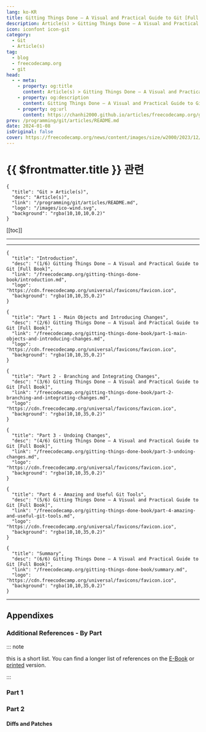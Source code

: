 ```yaml
---
lang: ko-KR
title: Gitting Things Done – A Visual and Practical Guide to Git [Full Book]
description: Article(s) > Gitting Things Done – A Visual and Practical Guide to Git [Full Book]
icon: iconfont icon-git
category: 
  - Git
  - Article(s)
tag: 
  - blog
  - freecodecamp.org
  - git
head:
  - - meta:
    - property: og:title
      content: Article(s) > Gitting Things Done – A Visual and Practical Guide to Git [Full Book]
    - property: og:description
      content: Gitting Things Done – A Visual and Practical Guide to Git [Full Book]
    - property: og:url
      content: https://chanhi2000.github.io/articles/freecodecamp.org/gitting-things-done-book/
prev: /programming/git/articles/README.md
date: 2024-01-08
isOriginal: false
cover: https://freecodecamp.org/news/content/images/size/w2000/2023/12/Gitting-Things-Done-Cover-with-Photo.png
---
```


# {{ $frontmatter.title }} 관련

```component VPCard
{
  "title": "Git > Article(s)",
  "desc": "Article(s)",
  "link": "/programming/git/articles/README.md",
  "logo": "/images/ico-wind.svg",
  "background": "rgba(10,10,10,0.2)"
}
```

[[toc]]

---

<SiteInfo
  name="Gitting Things Done – A Visual and Practical Guide to Git [Full Book]"
  desc="Introduction Git is awesome. Most software developers use Git on a daily basis. But how many truly understand Git? Do you feel like you know what's going on under the hood as you use Git to perform various tasks? For example, what happens when you us..."
  url="https://freecodecamp.org/news/gitting-things-done-book/"
  logo="https://cdn.freecodecamp.org/universal/favicons/favicon.ico"
  preview="https://freecodecamp.org/news/content/images/size/w2000/2023/12/Gitting-Things-Done-Cover-with-Photo.png"/>

---

```component VPCard
{
  "title": "Introduction",
  "desc": "(1/6) Gitting Things Done – A Visual and Practical Guide to Git [Full Book]",
  "link": "/freecodecamp.org/gitting-things-done-book/introduction.md",
  "logo": "https://cdn.freecodecamp.org/universal/favicons/favicon.ico",
  "background": "rgba(10,10,35,0.2)"
}
```

```component VPCard
{
  "title": "Part 1 - Main Objects and Introducing Changes",
  "desc": "(2/6) Gitting Things Done – A Visual and Practical Guide to Git [Full Book]",
  "link": "/freecodecamp.org/gitting-things-done-book/part-1-main-objects-and-introducing-changes.md",
  "logo": "https://cdn.freecodecamp.org/universal/favicons/favicon.ico",
  "background": "rgba(10,10,35,0.2)"
}
```

```component VPCard
{
  "title": "Part 2 - Branching and Integrating Changes",
  "desc": "(3/6) Gitting Things Done – A Visual and Practical Guide to Git [Full Book]",
  "link": "/freecodecamp.org/gitting-things-done-book/part-2-branching-and-integrating-changes.md",
  "logo": "https://cdn.freecodecamp.org/universal/favicons/favicon.ico",
  "background": "rgba(10,10,35,0.2)"
}
```

```component VPCard
{
  "title": "Part 3 - Undoing Changes",
  "desc": "(4/6) Gitting Things Done – A Visual and Practical Guide to Git [Full Book]",
  "link": "/freecodecamp.org/gitting-things-done-book/part-3-undoing-changes.md",
  "logo": "https://cdn.freecodecamp.org/universal/favicons/favicon.ico",
  "background": "rgba(10,10,35,0.2)"
}
```

```component VPCard
{
  "title": "Part 4 - Amazing and Useful Git Tools",
  "desc": "(5/6) Gitting Things Done – A Visual and Practical Guide to Git [Full Book]",
  "link": "/freecodecamp.org/gitting-things-done-book/part-4-amazing-and-useful-git-tools.md",
  "logo": "https://cdn.freecodecamp.org/universal/favicons/favicon.ico",
  "background": "rgba(10,10,35,0.2)"
}
```

```component VPCard
{
  "title": "Summary",
  "desc": "(6/6) Gitting Things Done – A Visual and Practical Guide to Git [Full Book]",
  "link": "/freecodecamp.org/gitting-things-done-book/summary.md",
  "logo": "https://cdn.freecodecamp.org/universal/favicons/favicon.ico",
  "background": "rgba(10,10,35,0.2)"
}
```

---

## Appendixes

### Additional References - By Part

::: note

this is a short list. You can find a longer list of references on the [<FontIcon icon="fas fa-globe"/>E-Book](https://buymeacoffee.com/omerr/e/197232) or [<FontIcon icon="fa-brands fa-amazon"/>printed](https://amazon.com/dp/B0CQXTJ5V5) version.

:::

### Part 1

<SiteInfo
  name="Git Internals - YouTube"
  desc="Git Internals"
  url="https://youtube.com/playlist?list=PL9lx0DXCC4BNUby5H58y6s2TQVLadV8v7"
  logo="https://yt3.googleusercontent.com/ytc/AIdro_m81J-AHILjlqjRnz8FKSAzO-tNcxsh0A7R8sGL6Zn5Pw=s160-c-k-c0x00ffffff-no-rj"
  preview="https://i.ytimg.com/vi/fWMKue-WBok/hqdefault.jpg?sqp=-oaymwEXCOADEI4CSFryq4qpAwkIARUAAIhCGAE=&rs=AOn4CLAJFjvSSg0N5cgiDN4FcpqAUzhBOw&days_since_epoch=19972"/>

<VidStack src="youtube/MYP56QJpDr4" />

### Part 2

#### Diffs and Patches

<!-- 
Git Diffs algorithms:

- <a href="https://en.wikipedia.org/wiki/Diff">https://en.wikipedia.org/wiki/Diff</a>

The most default diff algorithm in Git is Myers:

- <a href="https://nathaniel.ai/myers-diff/">https://nathaniel.ai/myers-diff/</a>
- <a href="https://blog.jcoglan.com/2017/02/12/the-myers-diff-algorithm-part-1/">https://blog.jcoglan.com/2017/02/12/the-myers-diff-algorithm-part-1/</a>
- <a href="https://blog.robertelder.org/diff-algorithm/">https://blog.robertelder.org/diff-algorithm/</a>

#### Git Merge

- <a href="https://git-scm.com/book/en/v2/Git-Tools-Advanced-Merging">https://git-scm.com/book/en/v2/Git-Tools-Advanced-Merging</a>
- <a href="https://blog.plasticscm.com/2010/11/live-to-merge-merge-to-live.html">https://blog.plasticscm.com/2010/11/live-to-merge-merge-to-live.html</a>

#### Git Rebase

- <a href="https://jwiegley.github.io/git-from-the-bottom-up/1-Repository/7-branching-and-the-power-of-rebase.html">https://jwiegley.github.io/git-from-the-bottom-up/1-Repository/7-branching-and-the-power-of-rebase.html</a>
- <a href="https://git-scm.com/book/en/v2/Git-Branching-Rebasing">https://git-scm.com/book/en/v2/Git-Branching-Rebasing</a>

#### Beatles-Related Resources

- <a href="https://the-paulmccartney-project.com/song/ive-got-a-feeling/">https://the-paulmccartney-project.com/song/ive-got-a-feeling/</a>
- <a href="https://cheatsheet.com/entertainment/did-john-lennon-or-paul-mccartney-write-the-classic-a-day-in-the-life.html/">https://cheatsheet.com/entertainment/did-john-lennon-or-paul-mccartney-write-the-classic-a-day-in-the-life.html/</a>
- <a href="http://lifeofthebeatles.blogspot.com/2009/06/ive-got-feeling-lyrics.html">http://lifeofthebeatles.blogspot.com/2009/06/ive-got-feeling-lyrics.html</a>

### Part 3

- <a href="https://git-scm.com/book/en/v2/Git-Tools-Reset-Demystified">https://git-scm.com/book/en/v2/Git-Tools-Reset-Demystified</a>
- <a href="https://edureka.co/blog/common-git-mistakes/">https://edureka.co/blog/common-git-mistakes/</a>

---

## About the Author

<a href="https://linkedin.com/in/omer-rosenbaum-034a08b9/">Omer Rosenbaum</a> is <a href="https://swimm.io/">Swimm</a>’s Chief Technology Officer. He's the author of the <a href="https://youtube.com/@BriefVid">Brief YouTube Channel</a>. He's also a cyber training expert and founder of Checkpoint Security Academy. He's the author of <a href="https://data.cyber.org.il/networks/networks.pdf">Computer Networks (in Hebrew)</a>. You can find him on <a href="https://twitter.com/Omer_Ros">Twitter</a>.
-->

